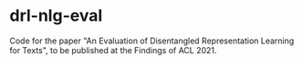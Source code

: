 # drl-nlg-eval
Code for the paper "An Evaluation of Disentangled Representation Learning for Texts", to be published at the Findings of ACL 2021.
